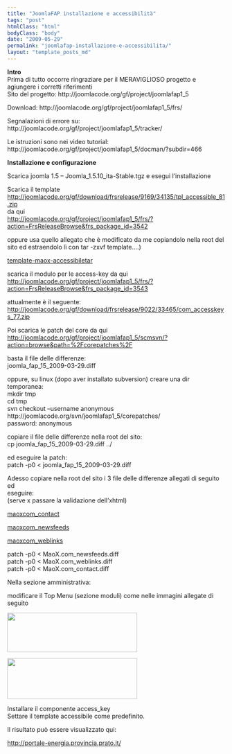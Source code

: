 ```yaml
---
title: "JoomlaFAP installazione e accessibilità"
tags: "post"
htmlClass: "html"
bodyClass: "body"
date: "2009-05-29"
permalink: "joomlafap-installazione-e-accessibilita/"
layout: "template_posts_md"
---
```

<p><strong>Intro</strong><br />
Prima di tutto occorre ringraziare per il MERAVIGLIOSO progetto e agiungere i corretti riferimenti<br />
Sito del progetto: http://joomlacode.org/gf/project/joomlafap1_5</p>
<p>Download: http://joomlacode.org/gf/project/joomlafap1_5/frs/</p>
<p>Segnalazioni di errore su: http://joomlacode.org/gf/project/joomlafap1_5/tracker/</p>
<p>Le istruzioni sono nei video tutorial: http://joomlacode.org/gf/project/joomlafap1_5/docman/?subdir=466</p>
<p><strong>Installazione e configurazione</strong></p>
<p>Scarica joomla 1.5 &#8211; Joomla_1.5.10_ita-Stable.tgz e esegui l&#8217;installazione</p>
<p>Scarica il template<br />
<a href="http://joomlacode.org/gf/download/frsrelease/9169/34135/tpl_accessible_81.zip" target="_blank"> http://joomlacode.org/gf/download/frsrelease/9169/34135/tpl_accessible_81.zip</a><br />
da qui<br />
<a href="http://joomlacode.org/gf/project/joomlafap1_5/frs/?action=FrsReleaseBrowse&amp;frs_package_id=3542" target="_blank"> http://joomlacode.org/gf/project/joomlafap1_5/frs/?action=FrsReleaseBrowse&amp;frs_package_id=3542</a></p>
<p>oppure usa quello allegato che è modificato da me copiandolo nella root del sito ed estraendolo lì con tar -zxvf template&#8230;.)</p>
<p><a href="http://www.maurizio.proietti.name/wp-content/uploads/2009/05/template-maox-accessibiletar.gz">template-maox-accessibiletar</a></p>
<p>scarica il modulo per le access-key da qui<br />
<a href="http://joomlacode.org/gf/project/joomlafap1_5/frs/?action=FrsReleaseBrowse&amp;frs_package_id=3543" target="_blank"> http://joomlacode.org/gf/project/joomlafap1_5/frs/?action=FrsReleaseBrowse&amp;frs_package_id=3543</a></p>
<p>attualmente è il seguente:<br />
<a href="http://joomlacode.org/gf/download/frsrelease/9022/33465/com_accesskeys_77.zip" target="_blank"> http://joomlacode.org/gf/download/frsrelease/9022/33465/com_accesskeys_77.zip</a></p>
<p>Poi scarica le patch del core da qui<br />
<a href="http://joomlacode.org/gf/project/joomlafap1_5/scmsvn/?action=browse&amp;path=%2Fcorepatches%2F" target="_blank">http://joomlacode.org/gf/project/joomlafap1_5/scmsvn/?action=browse&amp;path=%2Fcorepatches%2F</a></p>
<p>basta il file delle differenze:<br />
joomla_fap_15_2009-03-29.diff</p>
<p>oppure, su linux (dopo aver installato subversion) creare una dir<br />
temporanea:<br />
mkdir tmp<br />
cd tmp<br />
svn checkout &#8211;username anonymous http://joomlacode.org/svn/joomlafap1_5/corepatches/<br />
password: anonymous</p>
<p>copiare il file delle differenze nella root del sito:<br />
cp joomla_fap_15_2009-03-29.diff ../</p>
<p>ed eseguire la patch:<br />
patch -p0 &lt; joomla_fap_15_2009-03-29.diff</p>
<p>Adesso copiare nella root del sito i 3 file delle differenze allegati di seguito ed<br />
eseguire:<br />
(serve x passare la validazione dell&#8217;xhtml)</p>
<p><a href="http://blog.maurizio.proietti.name/wp-content/uploads/2009/05/maoxcom_contact.diff">maoxcom_contact</a></p>
<p><a href="http://blog.maurizio.proietti.name/wp-content/uploads/2009/05/maoxcom_newsfeeds.diff">maoxcom_newsfeeds</a></p>
<p><a href="http://blog.maurizio.proietti.name/wp-content/uploads/2009/05/maoxcom_weblinks.diff">maoxcom_weblinks</a></p>
<p>patch -p0 &lt; MaoX.com_newsfeeds.diff<br />
patch -p0 &lt; MaoX.com_weblinks.diff<br />
patch -p0 &lt; MaoX.com_contact.diff</p>
<p>Nella sezione amministrativa:</p>
<p>modificare il Top Menu (sezione moduli) come nelle immagini allegate di seguito</p>
<p><a href="http://www.maurizio.proietti.name/wp-content/uploads/2009/05/menu_top01.jpg"><img loading="lazy" class="alignnone size-medium wp-image-363" title="menu_top01" src="http://www.maurizio.proietti.name/wp-content/uploads/2009/05/menu_top01-300x91.jpg" alt="" width="300" height="91" /></a></p>
<p><a href="http://www.maurizio.proietti.name/wp-content/uploads/2009/05/menu_top02.jpg"><img loading="lazy" class="alignnone size-medium wp-image-364" title="menu_top02" src="http://www.maurizio.proietti.name/wp-content/uploads/2009/05/menu_top02-300x94.jpg" alt="" width="300" height="94" srcset="https://www.maurizio.proietti.name/wp-content/uploads/2009/05/menu_top02-300x94.jpg 300w, https://www.maurizio.proietti.name/wp-content/uploads/2009/05/menu_top02-768x241.jpg 768w, https://www.maurizio.proietti.name/wp-content/uploads/2009/05/menu_top02-1024x322.jpg 1024w, https://www.maurizio.proietti.name/wp-content/uploads/2009/05/menu_top02.jpg 1280w" sizes="(max-width: 300px) 85vw, 300px" /></a></p>
<p>Installare il componente access_key<br />
Settare il template accessibile come predefinito.</p>
<p>Il risultato può essere visualizzato qui:</p>
<p><a href="http://portale-energia.provincia.prato.it/" target="_blank">http://portale-energia.provincia.prato.it/</a></p>

